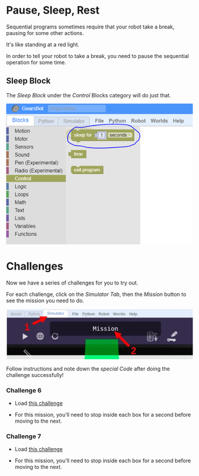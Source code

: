 # Pause, Sleep, Rest

Sequential programs sometimes require that your robot take a break, pausing for some other actions.

It's like standing at a red light.

In order to tell your robot to take a break, you need to pause the sequential operation for some time.

## Sleep Block

The *Sleep Block* under the *Control* Blocks category will do just that.

![](images/sleep.png)

# Challenges

Now we have a series of challenges for you to try out.

For each challenge, click on the *Simulator Tab*, then the *Mission* button to see the mission you need to do.

![](images/checkMission.webp)

Follow instructions and note down the *special Code* after doing the challenge successfully!

### Challenge 6

- Load [this challenge](https://quirkycort.github.io/gears/public/index.html?worldJSON=https%3A%2F%2Ffiles.aposteriori.com.sg%2Fget%2F5CrxL43maK.json&filterBlocksJSON=https%3A%2F%2Ffiles.aposteriori.com.sg%2Fget%2FYaRSZ9WSdZ.json&worldScripts=challenges_basic)

- For this mission, you'll need to stop inside each box for a second before moving to the next.

### Challenge 7

- Load [this challenge](https://quirkycort.github.io/gears/public/index.html?worldJSON=https%3A%2F%2Ffiles.aposteriori.com.sg%2Fget%2FhcMjhQe3oo.json&filterBlocksJSON=https%3A%2F%2Ffiles.aposteriori.com.sg%2Fget%2FYaRSZ9WSdZ.json&worldScripts=challenges_basic)

- For this mission, you'll need to stop inside each box for a second before moving to the next.